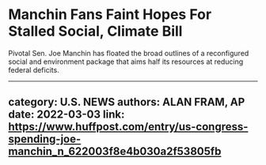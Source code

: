 # Manchin Fans Faint Hopes For Stalled Social, Climate Bill

Pivotal Sen. Joe Manchin has floated the broad outlines of a reconfigured social and environment package that aims half its resources at reducing federal deficits.

---
category: U.S. NEWS
authors: ALAN FRAM, AP
date: 2022-03-03
link: https://www.huffpost.com/entry/us-congress-spending-joe-manchin_n_622003f8e4b030a2f53805fb
---
